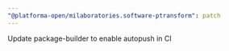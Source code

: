 ```yaml
---
"@platforma-open/milaboratories.software-ptransform": patch
---
```


Update package-builder to enable autopush in CI
